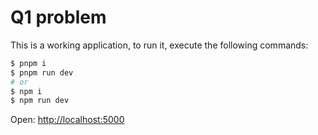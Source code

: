 # Q1 problem

This is a working application, to run it, execute the following commands:

```bash
$ pnpm i
$ pnpm run dev
# or
$ npm i
$ npm run dev
```

Open: [http://localhost:5000](http://localhost:5000)

